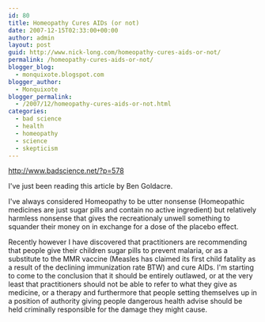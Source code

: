 ```yaml
---
id: 80
title: Homeopathy Cures AIDs (or not)
date: 2007-12-15T02:33:00+00:00
author: admin
layout: post
guid: http://www.nick-long.com/homeopathy-cures-aids-or-not/
permalink: /homeopathy-cures-aids-or-not/
blogger_blog:
  - monquixote.blogspot.com
blogger_author:
  - Monquixote
blogger_permalink:
  - /2007/12/homeopathy-cures-aids-or-not.html
categories:
  - bad science
  - health
  - homeopathy
  - science
  - skepticism
---
```

<span><a href="http://www.badscience.net/?p=578" target="_new">http://www.badscience.net/?p=578</a></p> 

<p>
  I've just been reading this article by Ben Goldacre.
</p>

<p>
  I've always considered Homeopathy to be utter nonsense (Homeopathic medicines are just sugar pills and contain no active ingredient) but relatively harmless nonsense that gives the recreationaly unwell something to squander their money on in exchange for a dose of the placebo effect.
</p>

<p>
  Recently however I have discovered that practitioners are recommending that people give their children sugar pills to prevent malaria, or as a substitute to the MMR vaccine (Measles has claimed its first child fatality as a result of the declining immunization rate BTW) and cure AIDs. I'm starting to come to the conclusion that it should be entirely outlawed, or at the very least that practitioners should not be able to refer to what they give as medicine, or a therapy and furthermore that people setting themselves up in a position of authority giving people dangerous health advise should be held criminally responsible for the damage they might cause.</span>
</p>